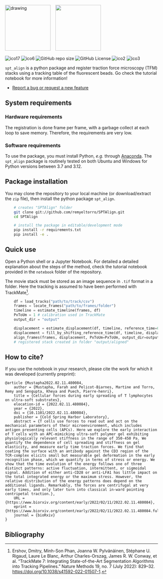 <img src="https://www.univ-amu.fr/system/files/2021-01/DIRCOM-Logo_AMU_CMJN.png" alt="drawing" width="150"/> &nbsp;&nbsp; <img src="https://centuri-livingsystems.org/wp-content/uploads/2018/02/logo-CENTURI-horizontal-azur-retina.png" width="150"/>

![ico17](https://github.com/remyeltorro/SPTAlign/actions/workflows/test.yml/badge.svg)
![ico6](https://img.shields.io/github/downloads/remyeltorro/SPTAlign/total)
![GitHub repo size](https://img.shields.io/github/repo-size/remyeltorro/SPTAlign)
![GitHub License](https://img.shields.io/github/license/remyeltorro/SPTAlign?link=https%3A%2F%2Fgithub.com%2Fremyeltorro%2FSPTAlign%2Fblob%2Fmain%2FLICENSE)
![ico2](https://img.shields.io/github/forks/remyeltorro/SPTAlign?link=https%3A%2F%2Fgithub.com%2Fremyeltorro%2FSPTAlign%2Fforks)
![ico3](https://img.shields.io/github/stars/remyeltorro/SPTAlign?link=https%3A%2F%2Fgithub.com%2Fremyeltorro%2FSPTAlign%2Fstargazers)


`spt_align` is a python package and register traction force microscopy (TFM) stacks using a tracking table of the fluorescent beads. Go check the tutorial notebook for more information!

-   [Report a bug or request a new feature](https://github.com/remyeltorro/celldetective/issues/new/choose)


## System requirements

### Hardware requirements

The registration is done frame per frame, with a garbage collect at each loop to save memory. Therefore, the requirements are very low.

### Software requirements

To use the package, you must install Python, *e.g.* through
[Anaconda](https://www.anaconda.com/download). The `spt_align` package is routinely tested on both Ubuntu and Windows for Python versions between 3.7 and 3.12.


## Package installation

You may clone the repository to your local machine (or download/extract the `zip` file), then install the python package `spt_align`. 

``` bash
    # creates "SPTAlign" folder
    git clone git://github.com/remyeltorro/SPTAlign.git
    cd SPTAlign

    # install the package in editable/development mode
    pip install -r requirements.txt
    pip install -e .
```

## Quick use

Open a Python shell or a Jupyter Notebook. For detailed a detailed explanation about the steps of the method, check the tutorial notebook provided in the `notebook` folder of the repository. 

The movie stack must be stored as an image sequence in `.tif` format in a folder. Here the tracking is assumed to have been performed with TrackMate[^1].


``` python
	df = load_tracks("path/to/track/csv")
	frames = locate_frames("path/to/frames/folder")
	timeline = estimate_timeline(frames, df)
	PxToUm = 1 # calibration used in TrackMate
	output_dir = "output"

	displacement = estimate_displacement(df, timeline, reference_time=0, nbr_tracks_threshold=30)
	displacement = fill_by_shifting_reference_time(df, timeline, displacement, nbr_tracks_threshold=30, from_origin=True)
	align_frames(frames, displacement, PxToUm=PxToUm, output_dir=output_dir,return_stack=False)
	# registered stack created in folder "output/aligned"

```


## How to cite?

If you use the notebook in your research, please cite the work for which it was developed (currently preprint):

``` raw
@article {Mustapha2022.02.11.480084,
	author = {Mustapha, Farah and Pelicot-Biarnes, Martine and Torro, Remy and Sengupta, Kheya and Puech, Pierre-henri},
	title = {Cellular forces during early spreading of T lymphocytes on ultra-soft substrates},
	elocation-id = {2022.02.11.480084},
	year = {2022},
	doi = {10.1101/2022.02.11.480084},
	publisher = {Cold Spring Harbor Laboratory},
	abstract = {T cells use forces to read out and act on the mechanical parameters of their microenvironment, which includes antigen presenting cells (APCs). Here we explore the early interaction of T cells with an APC-mimicking ultra-soft polymer gel exhibiting physiologically relevant stiffness in the range of 350-450 Pa. We quantify the dependence of cell spreading and stiffness on gel elasticity, and measure early time traction forces. We find that coating the surface with an antibody against the CD3 region of the TCR-complex elicits small but measurable gel deformation in the early recognition phase, which we quantify in terms of stress or energy. We show that the time evolution of the energy follows one of three distinct patterns: active fluctuation, intermittent, or sigmoidal signal. Addition of either anti-CD28 or anti-LFA1 has little impact on the total integrated energy or the maximum stress. However, the relative distribution of the energy patterns does depend on the additional ligands. Remarkably, the forces are centrifugal at very early times, and only later turn into classical in-ward pointing centripetal traction.},
	URL = {https://www.biorxiv.org/content/early/2022/02/11/2022.02.11.480084},
	eprint = {https://www.biorxiv.org/content/early/2022/02/11/2022.02.11.480084.full.pdf},
	journal = {bioRxiv}
}
```

## Bibliography

[^1]: Ershov, Dmitry, Minh-Son Phan, Joanna W. Pylvänäinen, Stéphane U. Rigaud, Laure Le Blanc, Arthur Charles-Orszag, James R. W. Conway, et al. “TrackMate 7: Integrating State-of-the-Art Segmentation Algorithms into Tracking Pipelines.” Nature Methods 19, no. 7 (July 2022): 829–32. https://doi.org/10.1038/s41592-022-01507-1.
